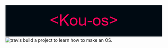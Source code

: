 ![Kou-os](Kou-os.png) 
![travis build](https://img.shields.io/badge/Version-1.0-%23ff1744)
a project to learn how to make an OS.
